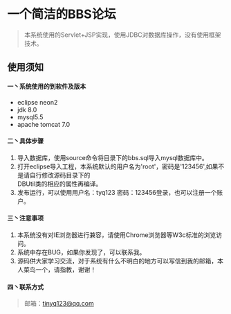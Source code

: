 一个简洁的BBS论坛
==
>本系统使用的Servlet+JSP实现，使用JDBC对数据库操作，没有使用框架技术。

使用须知
--
 #### 一丶系统使用的到软件及版本
 * eclipse neon2
 * jdk 8.0
 * mysql5.5
 * apache tomcat 7.0
 #### 二丶具体步骤
 1. 导入数据库，使用source命令将目录下的bbs.sql导入mysql数据库中。
 2. 打开eclipse导入工程，本系统默认的用户名为'root'，密码是'123456',如果不是请自行修改源码目录下的<br>DBUtil类的相应的属性再编译。
 3. 发布运行，可以使用用户名：tyq123 密码：123456登录，也可以注册一个账户。
 #### 三丶注意事项
 1. 本系统没有对IE浏览器进行兼容，请使用Chrome浏览器等W3c标准的浏览访问。
 2. 系统中存在BUG，如果你发现了，可以联系我。
 3. 源码供大家学习交流，对于系统有什么不明白的地方可以写信到我的邮箱，本人菜鸟一个，请指教，谢谢！
 #### 四丶联系方式
 > 邮箱：tinyq123@qq.com
